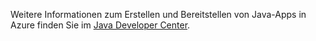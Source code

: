 Weitere Informationen zum Erstellen und Bereitstellen von Java-Apps in Azure finden Sie im [Java Developer Center](https://docs.microsoft.com/java/api).
